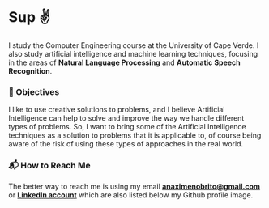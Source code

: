 # Sup :v:

I study the Computer Engineering course at the University of Cape Verde. I also study artificial intelligence and machine learning techniques, focusing in the areas of **Natural Language Processing** and **Automatic Speech Recognition**.

### :star2: Objectives

I like to use creative solutions to problems, and I believe Artificial Intelligence can help to solve and improve the way we handle different types of problems. So, I want to bring some of the Artificial Intelligence techniques as a solution to problems that it is applicable to, of course being aware of the risk of using these types of approaches in the real world.

### :mailbox_with_mail: How to Reach Me

The better way to reach me is using my email **anaximenobrito@gmail.com** or **[LinkedIn account](https://cv.linkedin.com/in/ax2mk)** which are also listed below my Github profile image. 
